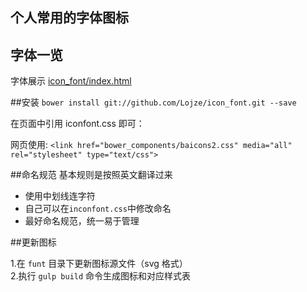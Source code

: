 ## 个人常用的字体图标

## 字体一览
字体展示 [icon_font/index.html](icon_font/index.html)

##安装
`bower install git://github.com/Lojze/icon_font.git --save`

在页面中引用 iconfont.css 即可：

网页使用: `<link href="bower_components/baicons2.css" media="all" rel="stylesheet" type="text/css">`

##命名规范
基本规则是按照英文翻译过来
*  使用中划线连字符
*  自己可以在`inconfont.css`中修改命名
*  最好命名规范，统一易于管理

##更新图标

1.在 `funt` 目录下更新图标源文件（svg 格式）  
2.执行 `gulp build` 命令生成图标和对应样式表
